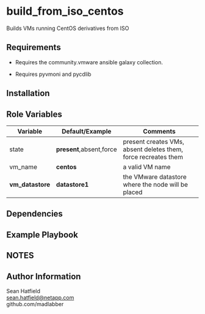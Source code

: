build_from_iso_centos
================================

Builds VMs running CentOS derivatives from ISO

Requirements
------------

- Requires the community.vmware ansible galaxy collection.

- Requires pyvmoni and pycdlib

Installation
------------



Role Variables
--------------

| Variable                | **Default**/Example | Comments  |
|-------------------------|---------------------|-----------|
| state                   | **present**,absent,force | present creates VMs, absent deletes them, force recreates them|
| vm_name                 | **centos**               | a valid VM name |
| **vm_datastore**        | **datastore1**           | the VMware datastore where the node will be placed |


Dependencies
------------

Example Playbook
----------------

NOTES
-----


Author Information
------------------

Sean Hatfield\
sean.hatfield@netapp.com\
github.com/madlabber
